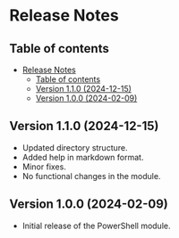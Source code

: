 # Release Notes

## Table of contents

- [Release Notes](#release-notes)
  - [Table of contents](#table-of-contents)
  - [Version 1.1.0 (2024-12-15)](#version-110-2024-12-15)
  - [Version 1.0.0 (2024-02-09)](#version-100-2024-02-09)

## Version 1.1.0 (2024-12-15)

- Updated directory structure.
- Added help in markdown format.
- Minor fixes.
- No functional changes in the module.

## Version 1.0.0 (2024-02-09)

- Initial release of the PowerShell module.
